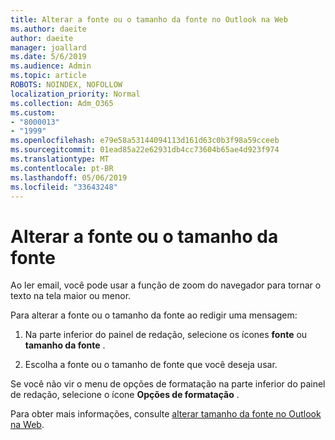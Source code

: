 ```yaml
---
title: Alterar a fonte ou o tamanho da fonte no Outlook na Web
ms.author: daeite
author: daeite
manager: joallard
ms.date: 5/6/2019
ms.audience: Admin
ms.topic: article
ROBOTS: NOINDEX, NOFOLLOW
localization_priority: Normal
ms.collection: Adm_O365
ms.custom:
- "8000013"
- "1999"
ms.openlocfilehash: e79e58a53144094113d161d63c0b3f98a59cceeb
ms.sourcegitcommit: 01ead85a22e62931db4cc73604b65ae4d923f974
ms.translationtype: MT
ms.contentlocale: pt-BR
ms.lasthandoff: 05/06/2019
ms.locfileid: "33643248"
---
```

# <a name="change-font-or-font-size"></a>Alterar a fonte ou o tamanho da fonte

Ao ler email, você pode usar a função de zoom do navegador para tornar o texto na tela maior ou menor.
  
Para alterar a fonte ou o tamanho da fonte ao redigir uma mensagem:
  
1. Na parte inferior do painel de redação, selecione os ícones **fonte** ou **tamanho da fonte** .
    
2. Escolha a fonte ou o tamanho de fonte que você deseja usar.
    
Se você não vir o menu de opções de formatação na parte inferior do painel de redação, selecione o ícone **Opções de formatação** .
  
Para obter mais informações, consulte [alterar tamanho da fonte no Outlook na Web](https://support.office.com/article/43a2137f-8c3c-46df-af4a-73a12c9bb86e).